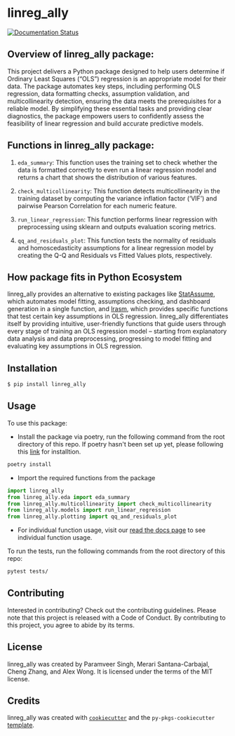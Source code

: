 # linreg_ally

[![Documentation Status](https://readthedocs.org/projects/linreg-ally/badge/?version=latest)](https://linreg-ally.readthedocs.io/en/latest/?badge=latest)

## Overview of linreg_ally package:	 

This project delivers a Python package designed to help users determine if Ordinary Least Squares (“OLS”) regression is an appropriate model for their data. The package automates key steps, including performing OLS regression, data formatting checks, assumption validation, and multicollinearity detection, ensuring the data meets the prerequisites for a reliable model. By simplifying these essential tasks and providing clear diagnostics, the package empowers users to confidently assess the feasibility of linear regression and build accurate predictive models. 

## Functions in linreg_ally package: 

1. `eda_summary`: This function uses the training set to check whether the data is formatted correctly to even run a linear regression model and returns a chart that shows the distribution of various features. 

2. `check_multicollinearity`: This function detects multicollinearity in the training dataset by computing the variance inflation factor (‘VIF’) and pairwise Pearson Correlation for each numeric feature.  

3. `run_linear_regression`: This function performs linear regression with preprocessing using sklearn and outputs evaluation scoring metrics. 

4. `qq_and_residuals_plot`: This function tests the normality of residuals and homoscedasticity assumptions for a linear regression model by creating the Q-Q and Residuals vs Fitted Values plots, respectively. 


## How package fits in Python Ecosystem 

linreg_ally provides an alternative to existing packages like [StatAssume](https://pypi.org/project/statsassume/), which automates model fitting, assumptions checking, and dashboard generation in a single function, and [lrasm](https://pypi.org/project/lrasm/), which provides specific functions that test certain key assumptions in OLS regression. linreg_ally differentiates itself by providing intuitive, user-friendly functions that guide users through every stage of training an OLS regression model – starting from explanatory data analysis and data preprocessing, progressing to model fitting and evaluating key assumptions in OLS regression. 

## Installation

```bash
$ pip install linreg_ally
```

## Usage

To use this package:

- Install the package via poetry, run the following command from the root directory of this repo. If poetry hasn't been set up yet, please following this [link](https://python-poetry.org/docs/) for installtion.

```bash
poetry install
```

- Import the required functions from the package

```python
import linreg_ally
from linreg_ally.eda import eda_summary
from linreg_ally.multicollinearity import check_multicollinearity
from linreg_ally.models import run_linear_regression
from linreg_ally.plotting import qq_and_residuals_plot
```
- For individual function usage, visit our [read the docs page](https://linreg-ally.readthedocs.io/en/latest/example.html) to see individual function usage.

To run the tests, run the following commands from the root directory of this repo:


```bash
pytest tests/
```

## Contributing

Interested in contributing? Check out the contributing guidelines. Please note that this project is released with a Code of Conduct. By contributing to this project, you agree to abide by its terms.

## License

linreg_ally was created by Paramveer Singh, Merari Santana-Carbajal, Cheng Zhang, and Alex Wong. It is licensed under the terms of the MIT license.

## Credits

linreg_ally was created with [`cookiecutter`](https://cookiecutter.readthedocs.io/en/latest/) and the `py-pkgs-cookiecutter` [template](https://github.com/py-pkgs/py-pkgs-cookiecutter).
